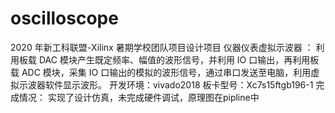 # oscilloscope
2020 年新工科联盟-Xilinx 暑期学校团队项目设计项目
仪器仪表虚拟示波器 ：
利用板载 DAC 模块产生既定频率、幅值的波形信号，并利用 IO 口输出，再利用板载 ADC 模块，采集 IO 口输出的模拟的波形信号，通过串口发送至电脑，利用虚拟示波器软件显示波形。
开发环境：vivado2018
板卡型号：Xc7s15ftgb196-1 
完成情况：
实现了设计仿真，未完成硬件调试，原理图在pipline中
